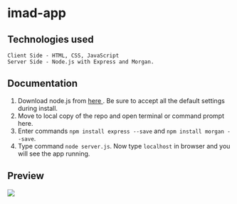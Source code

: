 # imad-app

## Technologies used

```
Client Side - HTML, CSS, JavaScript
Server Side - Node.js with Express and Morgan.
```

## Documentation

1. Download node.js from <a href="https://nodejs.org/en/download/" target="_blank"> here </a>. Be sure to accept all the default settings during install.
2. Move to local copy of the repo and open terminal or command prompt here.
3. Enter commands `npm install express --save` and `npm install morgan --save`.
4. Type command `node server.js`. Now type `localhost` in browser and you will see the app running.

## Preview

<img src="https://mittalhimanshu151.000webhostapp.com/Images/imad.jpg" />
